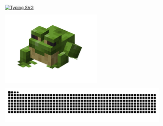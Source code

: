 [![Typing SVG](https://readme-typing-svg.herokuapp.com/?color=10B981&size=35&center=true&vCenter=true&width=1000&lines=hey,+I'm+Rafael+Severo+;Software+engineering+student)](https://git.io/typing-svg)

![Sapo andando](sapo.gif)

<img src="https://raw.githubusercontent.com/rafaeumesmo/Rafaeumesmo/output/snake.svg" alt="Snake animation" />




        
